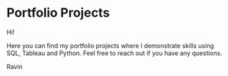 # Portfolio Projects

Hi!

Here you can find my portfolio projects where I demonstrate skills using SQL, Tableau and Python. Feel free to reach out if you have any questions.

Ravin 
